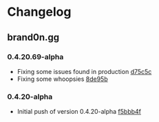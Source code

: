 # Changelog

## brand0n.gg

### 0.4.20.69-alpha

- Fixing some issues found in production [d75c5c](https://github.com/brandon14/brand0n.gg/commit/d75c5c4c762fb655d4272db15c63057f8322df4c)
- Fixing some whoopsies [8de95b](https://github.com/brandon14/brand0n.gg/commit/8de95b7f6ce5668a1c9f436fce34006a3dca8d5b)

### 0.4.20-alpha

- Initial push of version 0.4.20-alpha [f5bbb4f](https://github.com/brandon14/brand0n.gg/commit/f5bbb4ff8d2161fe6b120291e71039733ddf98ae)
